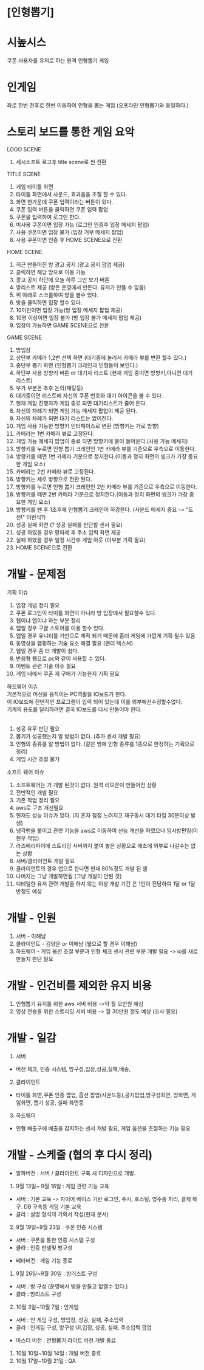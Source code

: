 # [인형뽑기]
# 시높시스
쿠폰 사용자를 유저로 하는 원격 인형뽑기 게임

# 인게임
좌로 한번 전후로 한번 이동하여 인형을 뽑는 게임 (오프라인 인형뽑기와 동일하다.)

# 스토리 보드를 통한 게임 요악
 
LOGO SCENE<br>
1) 세시소프트 로고후 title scene로 씬 전환

TITLE SCENE<br>
1) 게임 타이틀 화면 
2) 타이틀 화면에서 사운드, 효과음을 조절 할 수 있다. 
3) 화면 한가운데 쿠폰 입력이라는 버튼이 있다.
4) 쿠폰 입력 버튼을 클릭하면 쿠폰 입력 팝업
5) 쿠폰을 입력하여 로그인 한댜.
6) 미사용 쿠폰이면 입장 가능 (로그인 인증후 입장 메세지 팝업)
7) 사용 쿠폰이면 입장 불가 (입장 거부 메세지 팝업)
8) 사용 쿠폰이면 인증 후 HOME SCENE으로 전환

HOME SCENE<br>
1) 최근 만들어진 방 광고 공지 (광고 공지 팝업 제공)
2) 클릭하면 해당 방으로 이동 가능
3) 광고 공지 하단에 오늘 하루 그만 보기 버튼
4) 방리스트 제공 (방은 운영에서 만든다. 유저가 만들 수 없음)
5) 위 아래로 스크롤하여 방을 볼수 있다. 
6) 방을 클릭하면 입장 할수 있다. 
7) 10미만이면 입장 가능(방 입장 메세지 팝업 제공)
8) 10명 이상이면 입장 불가 (방 입장 불가 메세지 팝업 제공)
9) 입장이 가능하면 GAME SCENE으로 전환

GAME SCENE<br>
1) 방입장
2) 상단부 카메라 1,2번 선택 화면 (대기중에 눌러서 카메라 뷰를 변환 할수 있다.)
3) 중단부 뽑기 화면 (인형뽑기 크레인과 인형들이 보인다.)
4) 하단부 사용 방향키 버튼 or 대기자 리스트 (현재 게임 중이면 방향키,아니면 대기 리스트)
5) 부가 부분은 추후 논의(채팅등)
6) 대기중이면 리스트에 자신의 쿠폰 번호와 대기 아이콘을 볼 수 있다. 
7) 현재 게임 진행자가 게임 종료 되면 대기리스트가 줄어 든다. 
8) 자신의 차례기 되면 게임 가능 메세지 팝업이 제공 된다.
9) 자신의 차례가 되면 대기 리스트는 없어진다.
10) 게임 사용 가능한 방향키 인터페이스로 변환 (방향키는 가로 방향)
11) 카메라는 1번 카메라 뷰로 고정된다.
12) 게임 가능 메세지 팝업이 종료 되면 방향키에 불이 들어온다.(사용 가능 메세지)
13) 방향키를 누르면 인형 뽑기 크레인인 1번 카메라 뷰를 기준으로 우측으로 이동한다. 
14) 방향키를 떼면 1번 카메라 기분으로 정지한다.(이동과 정지 화면의 씽크가 가장 중요한 게임 요소)
15) 카메라는 2번 카메라 뷰로 고정된다.
16) 방향키는 세로 방향으로 전환 된다. 
17) 방향키를 누르면 인형 뽑기 크레인인 2번 카메라 뷰를 기준으로 우측으로 이동한다. 
18) 방향키를 떼면 2번 카메라 기분으로 정지한다.(이동과 정지 화면의 씽크가 가장 중요한 게임 요소)
19) 방향키를 뗀 후 1초후에 인형뽑기 크레인이 하강한다. (사운드 메세지 중요 -> "도전!" 이런식?)
20) 성공 실패 화면 (? 성공 실패를 판단할 센서 필요)
21) 성공 하였을 경우 팡파레 후 주소 입력 화면 제공
22) 실패 하였을 경우 일정 시간후 게임 아웃 (이부분 기획 필요) 
23) HOME SCENE으로 전환 


# 개발 - 문제점
기획 이슈<br>
1) 입장 개념 정리 필요
2) 쿠폰 로그인이 타이틀 화면이 아니라 방 입장에서 필요할수 있다.
3) 웹이냐 앱이냐 하는 부분 정리 
4) 앱일 경우 구글 스토어를 이용 할수 있다. 
5) 앱일 경우 유니티를 기반으로 제작 되기 때문에 좀더 게임에 가깝게 기획 될수 있음 
6) 동영상을 맵핑하는 기술 요소 해결 필요 (랜더 텍스쳐)
7) 웹일 경우 좀 더 개발이 쉽다. 
8) 반응형 웹으로 pc와 같이 사용할 수 있다. 
9) 이벤트 관련 기술 이슈 필요
10) 게임 내에서 쿠폰 재 구매가 가능한지 기획 필요

하드웨어 이슈 <br>
기본적으로 머신을 움직이는 PC역활을 IO보드가 한다. <br>
이 IO보드에 전반적인 프로그램이 입력 되어 있는데 이를 외부에선수정할수없다.<br>
기계의 용도를 달리하려면 결국 IO보드를 다시 만들어야 한다. <br><br>

1) 성공 유무 판단 필요 
2) 뽑기가 성공했는지 알 방법이 없다. (추가 센서 개발 필요)
3) 인형의 종류를 알 방법이 없다. (같은 방에 인형 종류를 1종으로 한정하는 기획으로 정리)
4) 게임 시간 조절 불가 
 
소프트 웨어 이슈<br> 
1) 소프트웨어는 기 개발 된것이 없다. 원격 리모콘이 만들어진 상황 
2) 전반적인 개발 필요
3) 기존 작업 정리 필요
4) aws로 구조 개선필요 
5) 현재도 성능 이슈가 있다. (지 혼자 점점 느려지고 재구동시 대기 타임 30분이상 발생)
6) 냉각팬을 붙이고 관련 기능을 aws로 이동하여 선능 개선을 하였으나 임시방편임(이현우 작업)
7) 라즈베리파이에 스트리밍 서버까지 붙여 놓은 상황으로 애초에 외부로 나갈수는 없는 상황
8) 서버/클라이언트 개발 필요
9) 클라이언트의 경우 앱으로 한다면 현재 80%정도 개발 된 셈
10) 나머지는 그냥 개발하면됨 (그냥 개발이 안된 것)
11) 디테일한 유저 관련 개발을 하지 않는 이상 개발 기간 은 1인이 전담하여 1달 or 1달 반정도 예상

# 개발 - 인원
1) 서버 - 이해남
2) 클라이언트 - 김양운 or 이해남 (웹으로 할 경우 이해남)
3) 하드웨어 - 게임 옵션 조절 부분과 인형 체크 센서 관련 부분 개발 필요 -> io를 새로 만들지 판단 필요

# 개발 - 인건비를 제외한 유지 비용
1) 인형뽑기 유지를 위한 aws 서버 비용 ->약 월 오만원 예싱
2) 영상 전송을 위한 스트리밍 서버 비용 -> 월 30만원 정도 예상 (조사 필요)

# 개발 - 일감
1) 서버<br>
- 버전 체크, 인증 시스템, 방구성,입장,성공,실패,배송, 
2) 클라이언트<br>
- 타이틀 화면,쿠폰 인증 팝업, 옵션 팝업(사운드등),공지팝업,방구성화면, 방화면, 게임화면, 뽑기 성공, 실패 화면등
3) 하드웨어<br>
- 인형 배출구에 배출을 감지하는 센서 개발 필요, 게임 옵션을 조절하는 기능 필요

# 개발 - 스케줄 (협의 후 다시 정리)
* 알파버전 : 서버 / 클라이언트 구축 새 디자인으로 개발.
1) 9월 13일~ 9월 16일 : 게임 관련 기능 교육<br>
- 서버 : 기본 교육 -> 파이어 베이스 기반 로그인, 푸시, 호스팅, 영수증 처리, 결제 복구. DB 구축등 게임 기본 교육<br>
- 클라 : 설명 형식의 기획서 작성(현재 문서)<br>
2) 9월 19일~9월 23일 : 쿠폰 인증 시스템<br>
 - 서버 : 쿠폰을 통한 인증 시스템 구성<br>
 - 클라 : 인증 판넬및 방구성<br>

* 베타버전 : 게임 기능 종료
1) 9월 26일~9월 30일 : 방리스트 구성<br>
- 서버 : 방 구성 (운영에서 방을 만들고 없앨수 있다.)<br>
- 클라 : 방리스트 구성<br>
2) 10월 3일~10월 7일 : 인게임<br>
- 서버 : 인 게임 구성, 방입장, 성공, 실패, 주소입력<br>
- 클라 : 인게임 구성, 방구성 UI,입장, 성공, 실패, 주소입력 팝업<br>
 
* 마스터 버전 : 연형뽑기 라이트 버전 개발 종료
1) 10월 10일~10월 14일 : 개발 버전 종료<br>
2) 10월 17일~10월 21일 :  QA
